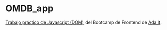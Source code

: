 # OMDB_app

[Trabajo práctico de Javascript (DOM)](https://github.com/Ada-IT/bootcamp-frontend/tree/master/trabajos-practicos/tp-3) del Bootcamp de Frontend de [Ada It](https://ada.com.ar/).
